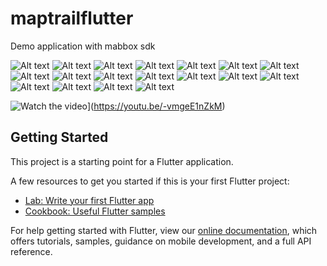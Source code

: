 # maptrailflutter

Demo application with mabbox sdk

 
![Alt text](https://github.com/ertcs/fluttter_mapbox/blob/master/screenshots/20200621_182428.png,with:360,height:500)
![Alt text](https://github.com/ertcs/fluttter_mapbox/blob/master/screenshots/20200621_182437.png)
![Alt text](https://github.com/ertcs/fluttter_mapbox/blob/master/screenshots/20200621_182445.png)
![Alt text](https://github.com/ertcs/fluttter_mapbox/blob/master/screenshots/20200621_182452.png)
![Alt text](https://github.com/ertcs/fluttter_mapbox/blob/master/screenshots/20200621_182459.png)
![Alt text](https://github.com/ertcs/fluttter_mapbox/blob/master/screenshots/20200621_182508.png)
![Alt text](https://github.com/ertcs/fluttter_mapbox/blob/master/screenshots/20200621_182115.png)
![Alt text](https://github.com/ertcs/fluttter_mapbox/blob/master/screenshots/20200621_182525.png)
![Alt text](https://github.com/ertcs/fluttter_mapbox/blob/master/screenshots/20200621_182536.png)
![Alt text](https://github.com/ertcs/fluttter_mapbox/blob/master/screenshots/20200621_182545.png)
![Alt text](https://github.com/ertcs/fluttter_mapbox/blob/master/screenshots/20200621_182556.png)
![Alt text](https://github.com/ertcs/fluttter_mapbox/blob/master/screenshots/20200621_182604.png)
![Alt text](https://github.com/ertcs/fluttter_mapbox/blob/master/screenshots/20200621_182613.png)
![Alt text](https://github.com/ertcs/fluttter_mapbox/blob/master/screenshots/20200621_182624.png)
![Alt text](https://github.com/ertcs/fluttter_mapbox/blob/master/screenshots/20200621_182629.png)
![Alt text](https://github.com/ertcs/fluttter_mapbox/blob/master/screenshots/20200621_182643.png)
![Alt text](https://github.com/ertcs/fluttter_mapbox/blob/master/screenshots/20200621_182713.png)
![Alt text](https://github.com/ertcs/fluttter_mapbox/blob/master/screenshots/20200621_182724.png)

![Watch the video](http://img.youtube.com/vi/-vmgeE1nZkM/maxresdefault.jpg)](https://youtu.be/-vmgeE1nZkM)


## Getting Started

This project is a starting point for a Flutter application.

A few resources to get you started if this is your first Flutter project:

- [Lab: Write your first Flutter app](https://flutter.dev/docs/get-started/codelab)
- [Cookbook: Useful Flutter samples](https://flutter.dev/docs/cookbook)

For help getting started with Flutter, view our
[online documentation](https://flutter.dev/docs), which offers tutorials,
samples, guidance on mobile development, and a full API reference.
